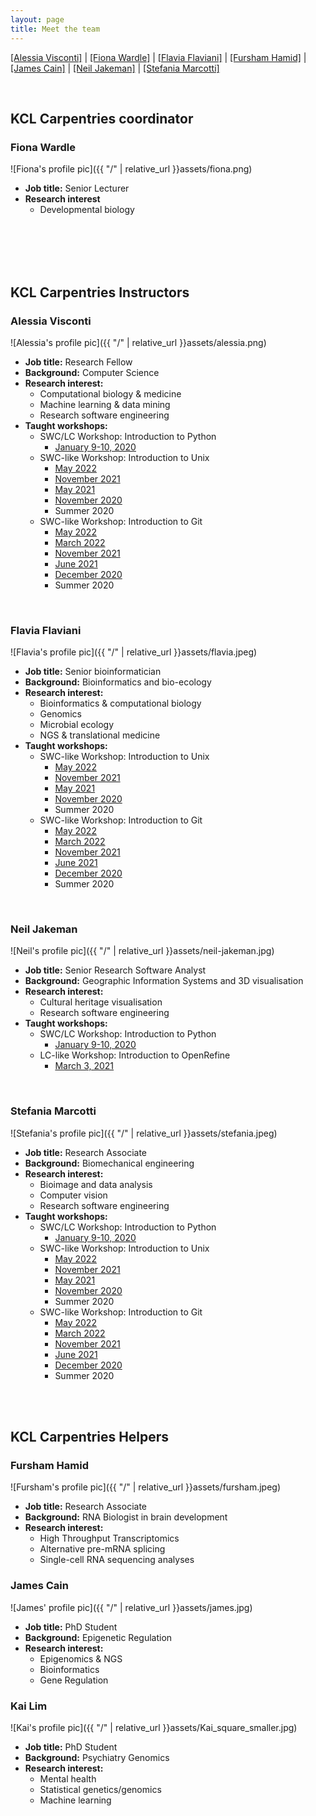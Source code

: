 ```yaml
---
layout: page
title: Meet the team 
---
```


  [[Alessia Visconti]](#alessia-visconti)
| [[Fiona Wardle]](#fiona-wardle)
| [[Flavia Flaviani]](#flavia-flaviani)
| [[Fursham Hamid]](#fursham-hamid)
| [[James Cain]](#james-cain)
| [[Neil Jakeman]](#neil-jakeman)
| [[Stefania Marcotti]](#stefania-marcotti)


<br/>


## KCL Carpentries coordinator


### Fiona Wardle


![Fiona's profile pic]({{ "/" | relative_url }}assets/fiona.png)

* **Job title:** Senior Lecturer
* **Research interest** 
	- Developmental biology

<br/>
<br/>
<br/>
<br/>


## KCL Carpentries Instructors


### Alessia Visconti

![Alessia's profile pic]({{ "/" | relative_url }}assets/alessia.png)

* **Job title:** Research Fellow
* **Background:** Computer Science
* **Research interest:** 
	- Computational biology & medicine
	- Machine learning & data mining
	- Research software engineering
* **Taught workshops:**
	- SWC/LC Workshop: Introduction to Python
		- [January 9-10, 2020](https://swc-kc-london-01-2020.github.io/SWC-KCL-202001/)
	- SWC-like Workshop: Introduction to Unix
		- [May 2022](https://kcl-carpentries.github.io/2022-05-11-KCL-online/)
		- [November 2021](https://kcl-carpentries.github.io/2021-11-16-KCL-online/)
		- [May 2021](https://kcl-carpentries.github.io/2021-05-12-KCL-online/)
		- [November 2020](https://alesssia.github.io/2020-11-180-KCL/)
		- Summer 2020
	- SWC-like Workshop: Introduction to Git
		- [May 2022](https://kcl-carpentries.github.io/2022-05-18-KCL-online/)
		- [March 2022](https://alesssia.github.io/2022-04-15-ukhsa-online/)
		- [November 2021](https://kcl-carpentries.github.io/2021-11-24-KCL-online/)
		- [June 2021](https://kcl-carpentries.github.io/2021-06-09-KCL-online/)
		- [December 2020](https://alesssia.github.io/2020-11-180-KCL/)
		- Summer 2020
	
<br/>

### Flavia Flaviani

![Flavia's profile pic]({{ "/" | relative_url }}assets/flavia.jpeg)

* **Job title:** Senior bioinformatician
* **Background:** Bioinformatics and bio-ecology
* **Research interest:** 
	- Bioinformatics & computational biology 
	- Genomics 
	- Microbial ecology 
	- NGS & translational medicine
* **Taught workshops:**
	- SWC-like Workshop: Introduction to Unix
		- [May 2022](https://kcl-carpentries.github.io/2022-05-11-KCL-online/)
		- [November 2021](https://kcl-carpentries.github.io/2021-11-16-KCL-online/)
		- [May 2021](https://kcl-carpentries.github.io/2021-05-12-KCL-online/)
		- [November 2020](https://alesssia.github.io/2020-11-180-KCL/)
		- Summer 2020
	- SWC-like Workshop: Introduction to Git
		- [May 2022](https://kcl-carpentries.github.io/2022-05-18-KCL-online/)
		- [March 2022](https://alesssia.github.io/2022-04-15-ukhsa-online/)
		- [November 2021](https://kcl-carpentries.github.io/2021-11-24-KCL-online/)
		- [June 2021](https://kcl-carpentries.github.io/2021-06-09-KCL-online/)
		- [December 2020](https://alesssia.github.io/2020-11-180-KCL/)
		- Summer 2020
			
<br/>

### Neil Jakeman

![Neil's profile pic]({{ "/" | relative_url }}assets/neil-jakeman.jpg)

* **Job title:** Senior Research Software Analyst
* **Background:** Geographic Information Systems and 3D visualisation
* **Research interest:** 
	- Cultural heritage visualisation
	- Research software engineering
* **Taught workshops:**
	- SWC/LC Workshop: Introduction to Python
		- [January 9-10, 2020](https://swc-kc-london-01-2020.github.io/SWC-KCL-202001/)
	- LC-like Workshop: Introduction to OpenRefine
		- [March 3, 2021](https://swc-kcl-london-03-2021.github.io/2021-03-03-KCL-OpenRefine/)

<br/>

### Stefania Marcotti

![Stefania's profile pic]({{ "/" | relative_url }}assets/stefania.jpeg)

* **Job title:** Research Associate
* **Background:** Biomechanical engineering
* **Research interest:** 
	- Bioimage and data analysis
	- Computer vision
	- Research software engineering
* **Taught workshops:**
	- SWC/LC Workshop: Introduction to Python
		- [January 9-10, 2020](https://swc-kc-london-01-2020.github.io/SWC-KCL-202001/)
	- SWC-like Workshop: Introduction to Unix
		- [May 2022](https://kcl-carpentries.github.io/2022-05-11-KCL-online/)
		- [November 2021](https://kcl-carpentries.github.io/2021-11-16-KCL-online/)
		- [May 2021](https://kcl-carpentries.github.io/2021-05-12-KCL-online/)
		- [November 2020](https://alesssia.github.io/2020-11-180-KCL/)
		- Summer 2020
	- SWC-like Workshop: Introduction to Git
		- [May 2022](https://kcl-carpentries.github.io/2022-05-18-KCL-online/)
		- [March 2022](https://alesssia.github.io/2022-04-15-ukhsa-online/)
		- [November 2021](https://kcl-carpentries.github.io/2021-11-24-KCL-online/)
		- [June 2021](https://kcl-carpentries.github.io/2021-06-09-KCL-online/)
		- [December 2020](https://alesssia.github.io/2020-11-180-KCL/)
		- Summer 2020

<br/>
<br/>

## KCL Carpentries Helpers

### Fursham Hamid

![Fursham's profile pic]({{ "/" | relative_url }}assets/fursham.jpeg)

* **Job title:** Research Associate
* **Background:** RNA Biologist in brain development
* **Research interest:** 
	- High Throughput Transcriptomics
	- Alternative pre-mRNA splicing
	- Single-cell RNA sequencing analyses

### James Cain

![James' profile pic]({{ "/" | relative_url }}assets/james.jpg)

* **Job title:** PhD Student 
* **Background:** Epigenetic Regulation  
* **Research interest:** 
	- Epigenomics & NGS
	- Bioinformatics 
	- Gene Regulation 


### Kai Lim

![Kai's profile pic]({{ "/" | relative_url }}assets/Kai_square_smaller.jpg)

* **Job title:** PhD Student 
* **Background:** Psychiatry Genomics  
* **Research interest:** 
	- Mental health
	- Statistical genetics/genomics
	- Machine learning




